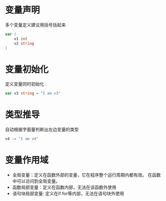 
# 变量声明
多个变量定义建议用括号括起来  

```go  
var (
	v1 int
	v2 string
)
```

# 变量初始化
定义变量同时初始化

```go  
var v3 string = "I am v3"
```

# 类型推导
自动根据字面量判断出左边变量的类型  

```go  
v4 := "I am v4"
```
           
# 变量作用域
- 全局变量：定义在函数外部的变量，它在程序整个运行周期内都有效。 在函数中可以访问到全局变量。
- 函数局部变量：定义在函数内部，无法在该函数外使用
- 语句块局部变量: 定义在if for等内部，无法在语句块外使用